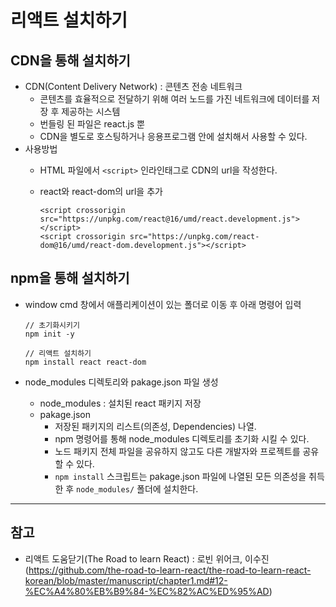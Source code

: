 
# 리액트 설치하기

  ## CDN을 통해 설치하기
  
  - CDN(Content Delivery Network) : 콘텐츠 전송 네트워크
    + 콘텐츠를 효율적으로 전달하기 위해 여러 노드를 가진 네트워크에 데이터를 저장 후 제공하는 시스템
    + 번들링 된 파일은 react.js 뿐
    + CDN을 별도로 호스팅하거나 응용프로그램 안에 설치해서 사용할 수 있다.
  - 사용방법
    + HTML 파일에서 `<script>` 인라인태그로 CDN의 url을 작성한다.
    + react와 react-dom의 url을 추가

      ```
      <script crossorigin src="https://unpkg.com/react@16/umd/react.development.js"></script>
      <script crossorigin src="https://unpkg.com/react-dom@16/umd/react-dom.development.js"></script>
      ```

  ## npm을 통해 설치하기

  - window cmd 창에서 애플리케이션이 있는 폴더로 이동 후 아래 명령어 입력
    
    ```
    // 초기화시키기
    npm init -y

    // 리액트 설치하기
    npm install react react-dom
    ```
  - node_modules 디렉토리와 pakage.json 파일 생성
    - node_modules : 설치된 react 패키지 저장
    - pakage.json
      - 저장된 패키지의 리스트(의존성, Dependencies) 나열. 
      - npm 명령어를 통해 node_modules 디렉토리를 초기화 시킬 수 있다.
      - 노드 패키지 전체 파일을 공유하지 않고도 다른 개발자와 프로젝트를 공유할 수 있다. 
      - `npm install` 스크립트는 pakage.json 파일에 나열된 모든 의존성을 취득한 후 `node_modules/` 폴더에 설치한다.

-----

## 참고
- 리액트 도움닫기(The Road to learn React) : 로빈 위어크, 이수진
(https://github.com/the-road-to-learn-react/the-road-to-learn-react-korean/blob/master/manuscript/chapter1.md#12-%EC%A4%80%EB%B9%84-%EC%82%AC%ED%95%AD)
